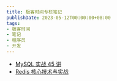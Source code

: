 ```yaml
---
title: 极客时间专栏笔记
publishDate: 2023-05-12T00:00:00+08:00
tags:
- 极客时间
- 笔记
- 程序员
- 开发
---
```


- [MySQL 实战 45 讲](https://www.yuque.com/11ze/home/ekxymu)
- [Redis 核心技术与实战](https://www.yuque.com/11ze/home/hwflcl)
